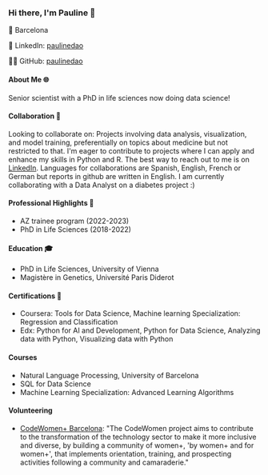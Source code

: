 ### Hi there, I'm Pauline 👋

📍 Barcelona

🔗 LinkedIn: [paulinedao](https://www.linkedin.com/in/pauline-dao)

👨‍💻 GitHub: [paulinedao](https://github.com/paulinedao)


#### About Me 🌐

Senior scientist with a PhD in life sciences now doing data science!

#### Collaboration 👯
Looking to collaborate on: Projects involving data analysis, visualization, and model training, preferentially on topics about medicine but not restricted to that. I'm eager to contribute to projects where I can apply and enhance my skills in Python and R.
The best way to reach out to me is on [LinkedIn](https://www.linkedin.com/in/pauline-dao). 
Languages for collaborations are Spanish, English, French or German but reports in github are written in English. 
I am currently collaborating with a Data Analyst on a diabetes project :)



#### Professional Highlights 🌟

- AZ trainee program (2022-2023)
- PhD in Life Sciences (2018-2022)


#### Education 🎓

- PhD in Life Sciences, University of Vienna
- Magistère in Genetics, Université Paris Diderot


#### Certifications 📜

- Coursera: Tools for Data Science, Machine learning Specialization: Regression and Classification
- Edx: Python for AI and Development, Python for Data Science, Analyzing data with Python, Visualizing data with Python


#### Courses

- Natural Language Processing, University of Barcelona
- SQL for Data Science
- Machine Learning Specialization: Advanced Learning Algorithms

#### Volunteering 
- [CodeWomen+ Barcelona](https://codewomen.plus/en/): 
"The CodeWomen project aims to contribute to the transformation of the technology sector to make it more inclusive and diverse, by building a community of women+, 'by women+ and for women+', that implements orientation, training, and prospecting activities following a community and camaraderie."

  
